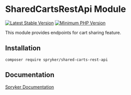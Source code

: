 # SharedCartsRestApi Module
[![Latest Stable Version](https://poser.pugx.org/spryker/shared-carts-rest-api/v/stable.svg)](https://packagist.org/packages/spryker/shared-carts-rest-api)
[![Minimum PHP Version](https://img.shields.io/badge/php-%3E%3D%207.4-8892BF.svg)](https://php.net/)

This module provides endpoints for cart sharing feature.

## Installation

```
composer require spryker/shared-carts-rest-api
```

## Documentation

[Spryker Documentation](https://documentation.spryker.com)
